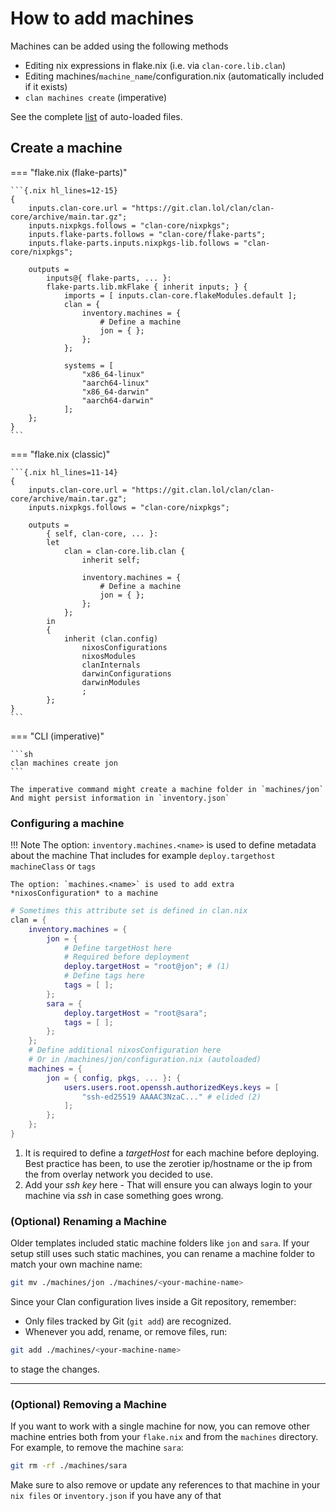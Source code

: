 # How to add machines

Machines can be added using the following methods

- Editing nix expressions in flake.nix (i.e. via `clan-core.lib.clan`)
- Editing machines/`machine_name`/configuration.nix (automatically included if it exists)
- `clan machines create` (imperative)

See the complete [list](../../guides/more-machines.md#automatic-registration) of auto-loaded files.

## Create a machine

=== "flake.nix (flake-parts)"

    ```{.nix hl_lines=12-15}
    {
        inputs.clan-core.url = "https://git.clan.lol/clan/clan-core/archive/main.tar.gz";
        inputs.nixpkgs.follows = "clan-core/nixpkgs";
        inputs.flake-parts.follows = "clan-core/flake-parts";
        inputs.flake-parts.inputs.nixpkgs-lib.follows = "clan-core/nixpkgs";

        outputs =
            inputs@{ flake-parts, ... }:
            flake-parts.lib.mkFlake { inherit inputs; } {
                imports = [ inputs.clan-core.flakeModules.default ];
                clan = {
                    inventory.machines = {
                        # Define a machine
                        jon = { };
                    };
                };

                systems = [
                    "x86_64-linux"
                    "aarch64-linux"
                    "x86_64-darwin"
                    "aarch64-darwin"
                ];
        };
    }
    ```

=== "flake.nix (classic)"

    ```{.nix hl_lines=11-14}
    {
        inputs.clan-core.url = "https://git.clan.lol/clan/clan-core/archive/main.tar.gz";
        inputs.nixpkgs.follows = "clan-core/nixpkgs";

        outputs =
            { self, clan-core, ... }:
            let
                clan = clan-core.lib.clan {
                    inherit self;

                    inventory.machines = {
                        # Define a machine
                        jon = { };
                    };
                };
            in
            {
                inherit (clan.config)
                    nixosConfigurations
                    nixosModules
                    clanInternals
                    darwinConfigurations
                    darwinModules
                    ;
            };
    }
    ```

=== "CLI (imperative)"

    ```sh
    clan machines create jon
    ```

    The imperative command might create a machine folder in `machines/jon`
    And might persist information in `inventory.json`


### Configuring a machine

!!! Note
    The option: `inventory.machines.<name>` is used to define metadata about the machine
    That includes for example `deploy.targethost` `machineClass` or `tags`

    The option: `machines.<name>` is used to add extra *nixosConfiguration* to a machine

```{.nix .annotate title="flake.nix" hl_lines="3-13 18-22"}
# Sometimes this attribute set is defined in clan.nix
clan = {
    inventory.machines = {
        jon = {
            # Define targetHost here
            # Required before deployment
            deploy.targetHost = "root@jon"; # (1)
            # Define tags here
            tags = [ ];
        };
        sara = {
            deploy.targetHost = "root@sara";
            tags = [ ];
        };
    };
    # Define additional nixosConfiguration here
    # Or in /machines/jon/configuration.nix (autoloaded)
    machines = {
        jon = { config, pkgs, ... }: {
            users.users.root.openssh.authorizedKeys.keys = [
                "ssh-ed25519 AAAAC3NzaC..." # elided (2)
            ];
        };
    };
}
```

1. It is required to define a *targetHost* for each machine before deploying. Best practice has been, to use the zerotier ip/hostname or the ip from the from overlay network you decided to use.
2. Add your *ssh key* here - That will ensure you can always login to your machine via *ssh* in case something goes wrong.

### (Optional) Renaming a Machine

Older templates included static machine folders like `jon` and `sara`.
If your setup still uses such static machines, you can rename a machine folder to match your own machine name:

```bash
git mv ./machines/jon ./machines/<your-machine-name>
```

Since your Clan configuration lives inside a Git repository, remember:

* Only files tracked by Git (`git add`) are recognized.
* Whenever you add, rename, or remove files, run:

```bash
git add ./machines/<your-machine-name>
```

to stage the changes.

---

### (Optional) Removing a Machine

If you want to work with a single machine for now, you can remove other machine entries both from your `flake.nix` and from the `machines` directory. For example, to remove the machine `sara`:

```bash
git rm -rf ./machines/sara
```

Make sure to also remove or update any references to that machine in your `nix files` or `inventory.json` if you have any of that
